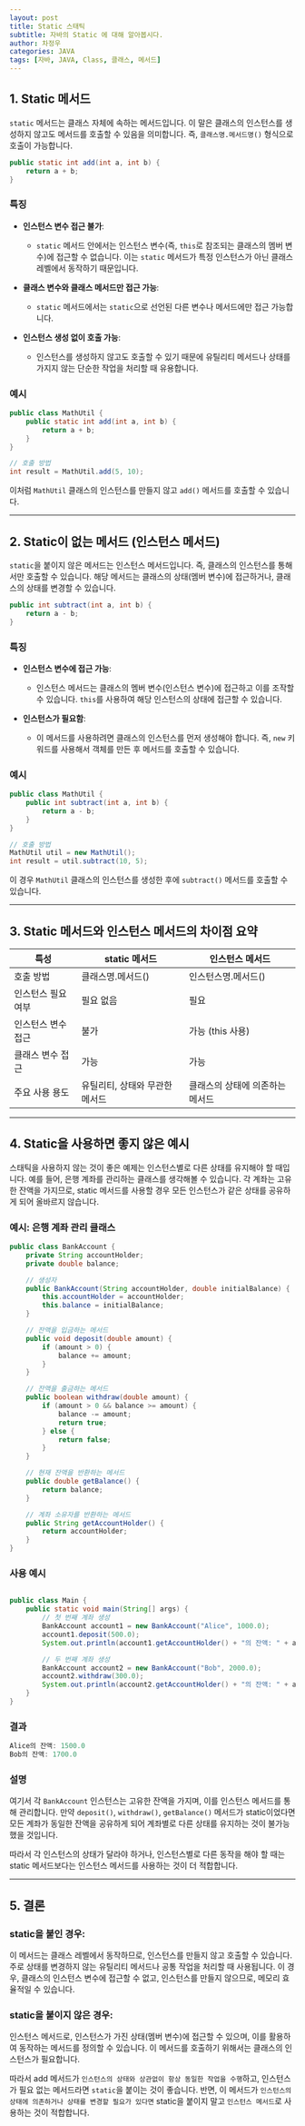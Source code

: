 ```yaml
---
layout: post
title: Static 스태틱
subtitle: 자바의 Static 에 대해 알아봅시다.
author: 차정우
categories: JAVA
tags: [자바, JAVA, Class, 클래스, 메서드]
---
```


## 1. Static 메서드
`static` 메서드는 클래스 자체에 속하는 메서드입니다. 이 말은 클래스의 인스턴스를 생성하지 않고도 메서드를 호출할 수 있음을 의미합니다. 즉, `클래스명.메서드명()` 형식으로 호출이 가능합니다.

```java
public static int add(int a, int b) {
    return a + b;
}
```


### 특징
- **인스턴스 변수 접근 불가**: 
  - `static` 메서드 안에서는 인스턴스 변수(즉, `this`로 참조되는 클래스의 멤버 변수)에 접근할 수 없습니다. 이는 `static` 메서드가 특정 인스턴스가 아닌 클래스 레벨에서 동작하기 때문입니다.
  
- **클래스 변수와 클래스 메서드만 접근 가능**: 
  - `static` 메서드에서는 `static`으로 선언된 다른 변수나 메서드에만 접근 가능합니다.
  
- **인스턴스 생성 없이 호출 가능**: 
  - 인스턴스를 생성하지 않고도 호출할 수 있기 때문에 유틸리티 메서드나 상태를 가지지 않는 단순한 작업을 처리할 때 유용합니다.

### 예시


```java
public class MathUtil {
    public static int add(int a, int b) {
        return a + b;
    }
}

// 호출 방법
int result = MathUtil.add(5, 10);
```


이처럼 `MathUtil` 클래스의 인스턴스를 만들지 않고 `add()` 메서드를 호출할 수 있습니다.




---

## 2. Static이 없는 메서드 (인스턴스 메서드)
`static`을 붙이지 않은 메서드는 인스턴스 메서드입니다. 즉, 클래스의 인스턴스를 통해서만 호출할 수 있습니다. 해당 메서드는 클래스의 상태(멤버 변수)에 접근하거나, 클래스의 상태를 변경할 수 있습니다.

```java
public int subtract(int a, int b) {
    return a - b;
}
```

### 특징
- **인스턴스 변수에 접근 가능**: 
  - 인스턴스 메서드는 클래스의 멤버 변수(인스턴스 변수)에 접근하고 이를 조작할 수 있습니다. `this`를 사용하여 해당 인스턴스의 상태에 접근할 수 있습니다.
  
- **인스턴스가 필요함**: 
  - 이 메서드를 사용하려면 클래스의 인스턴스를 먼저 생성해야 합니다. 즉, `new` 키워드를 사용해서 객체를 만든 후 메서드를 호출할 수 있습니다.

### 예시
```java
public class MathUtil {
    public int subtract(int a, int b) {
        return a - b;
    }
}

// 호출 방법
MathUtil util = new MathUtil();
int result = util.subtract(10, 5);
```

이 경우 `MathUtil` 클래스의 인스턴스를 생성한 후에 `subtract()` 메서드를 호출할 수 있습니다.



---


## 3. Static 메서드와 인스턴스 메서드의 차이점 요약

| 특성                     | static 메서드         | 인스턴스 메서드       |
|------------------------|---------------------|---------------------|
| 호출 방법                | 클래스명.메서드()     | 인스턴스명.메서드()   |
| 인스턴스 필요 여부        | 필요 없음             | 필요                 |
| 인스턴스 변수 접근        | 불가                 | 가능 (this 사용)      |
| 클래스 변수 접근          | 가능                 | 가능                 |
| 주요 사용 용도           | 유틸리티, 상태와 무관한 메서드 | 클래스의 상태에 의존하는 메서드 |



---



## 4. Static을 사용하면 좋지 않은 예시


스태틱을 사용하지 않는 것이 좋은 예제는 인스턴스별로 다른 상태를 유지해야 할 때입니다. 예를 들어, 은행 계좌를 관리하는 클래스를 생각해볼 수 있습니다. 각 계좌는 고유한 잔액을 가지므로, static 메서드를 사용할 경우 모든 인스턴스가 같은 상태를 공유하게 되어 올바르지 않습니다.

### 예시: 은행 계좌 관리 클래스

```java
public class BankAccount {
    private String accountHolder;
    private double balance;

    // 생성자
    public BankAccount(String accountHolder, double initialBalance) {
        this.accountHolder = accountHolder;
        this.balance = initialBalance;
    }

    // 잔액을 입금하는 메서드
    public void deposit(double amount) {
        if (amount > 0) {
            balance += amount;
        }
    }

    // 잔액을 출금하는 메서드
    public boolean withdraw(double amount) {
        if (amount > 0 && balance >= amount) {
            balance -= amount;
            return true;
        } else {
            return false;
        }
    }

    // 현재 잔액을 반환하는 메서드
    public double getBalance() {
        return balance;
    }

    // 계좌 소유자를 반환하는 메서드
    public String getAccountHolder() {
        return accountHolder;
    }
}
```

### 사용 예시

```java

public class Main {
    public static void main(String[] args) {
        // 첫 번째 계좌 생성
        BankAccount account1 = new BankAccount("Alice", 1000.0);
        account1.deposit(500.0);
        System.out.println(account1.getAccountHolder() + "의 잔액: " + account1.getBalance());

        // 두 번째 계좌 생성
        BankAccount account2 = new BankAccount("Bob", 2000.0);
        account2.withdraw(300.0);
        System.out.println(account2.getAccountHolder() + "의 잔액: " + account2.getBalance());
    }
}
```

### 결과

```java
Alice의 잔액: 1500.0
Bob의 잔액: 1700.0
```

### 설명

여기서 각 `BankAccount` 인스턴스는 고유한 잔액을 가지며, 이를 인스턴스 메서드를 통해 관리합니다. 만약 `deposit()`, `withdraw()`, `getBalance()` 메서드가 static이었다면 모든 계좌가 동일한 잔액을 공유하게 되어 계좌별로 다른 상태를 유지하는 것이 불가능했을 것입니다.

따라서 각 인스턴스의 상태가 달라야 하거나, 인스턴스별로 다른 동작을 해야 할 때는 static 메서드보다는 인스턴스 메서드를 사용하는 것이 더 적합합니다.


---


## 5. 결론

### static을 붙인 경우:
이 메서드는 클래스 레벨에서 동작하므로, 인스턴스를 만들지 않고 호출할 수 있습니다. 주로 상태를 변경하지 않는 유틸리티 메서드나 공통 작업을 처리할 때 사용됩니다. 이 경우, 클래스의 인스턴스 변수에 접근할 수 없고, 인스턴스를 만들지 않으므로, 메모리 효율적일 수 있습니다.

### static을 붙이지 않은 경우:
인스턴스 메서드로, 인스턴스가 가진 상태(멤버 변수)에 접근할 수 있으며, 이를 활용하여 동작하는 메서드를 정의할 수 있습니다. 이 메서드를 호출하기 위해서는 클래스의 인스턴스가 필요합니다.

따라서 add 메서드가 `인스턴스의 상태와 상관없이 항상 동일한 작업을 수행`하고, 인스턴스가 필요 없는 메서드라면 `static`을 붙이는 것이 좋습니다. 반면, 이 메서드가 `인스턴스의 상태에 의존하거나 상태를 변경할 필요가 있다면` static을 붙이지 말고 `인스턴스 메서드`로 사용하는 것이 적합합니다.
